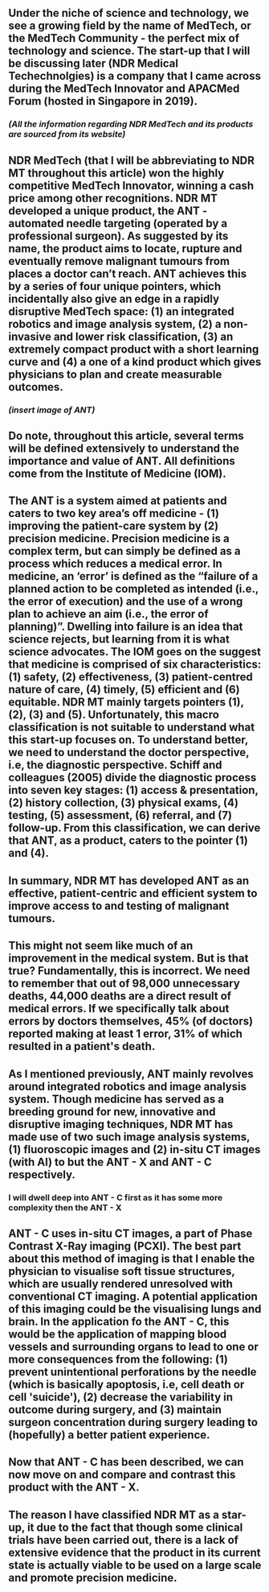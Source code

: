 ## Under the niche of science and technology, we see a growing field by the name of MedTech, or the MedTech Community - the perfect mix of technology and science. The start-up that I will be discussing later (**NDR Medical Techechnolgies**) is a company that I came across during the MedTech Innovator and **APACMed Forum** (hosted in Singapore in 2019).
### _(All the information regarding NDR MedTech and its products are sourced from its website)_
## NDR MedTech (that I will be abbreviating to NDR MT throughout this article) won the highly competitive MedTech Innovator, winning a cash price among other recognitions. NDR MT developed a unique product, the **ANT** - automated needle targeting (operated by a professional surgeon). As suggested by its name, the product aims to locate, rupture and eventually remove malignant tumours from places a doctor can’t reach. ANT achieves this by a series of four unique pointers, which incidentally also give an edge in a rapidly disruptive MedTech space: (1) an integrated robotics and image analysis system, (2) a non-invasive and lower risk classification, (3) an extremely compact product with a short learning curve and (4) a one of a kind product which gives physicians to plan and create measurable outcomes.
### _(insert image of ANT)_
## Do note, throughout this article, several terms will be defined extensively to understand the importance and value of ANT. All definitions come from the Institute of Medicine (IOM).
## The ANT is a system aimed at patients and caters to two key area’s off medicine - (1) improving the patient-care system by (2) **precision medicine**. Precision medicine is a complex term, but can simply be defined as a process which reduces a medical error. In medicine, an ‘error’ is defined as the “failure of a planned action to be completed as intended (i.e., the error of execution) and the use of a wrong plan to achieve an aim (i.e., the error of planning)”.  Dwelling into failure is an idea that science rejects, but learning from it is what science advocates. The IOM goes on the suggest that medicine is comprised of six characteristics: (1) safety, (2) effectiveness, (3) patient-centred nature of care, (4) timely, (5) efficient and (6) equitable. NDR MT mainly targets pointers (1), (2), (3) and (5). Unfortunately, this macro classification is not suitable to understand what this start-up focuses on. To understand better, we need to understand the doctor perspective, i.e, the diagnostic perspective. Schiff and colleagues (2005) divide the diagnostic process into seven key stages: (1) access & presentation, (2) history collection, (3) physical exams, (4) testing, (5) assessment, (6) referral, and (7) follow-up. From this classification, we can derive that ANT, as a product, caters to the pointer (1) and (4).
## In summary, NDR MT has developed ANT as an effective, patient-centric and efficient system to improve access to and testing of malignant tumours.
## This might not seem like much of an improvement in the medical system. But is that true? Fundamentally, this is incorrect. We need to remember that out of 98,000 unnecessary deaths, 44,000 deaths are a direct result of medical errors. If we specifically talk about errors by doctors themselves, 45% (of doctors) reported making at least 1 error, 31% of which resulted in a patient's death.
## As I mentioned previously, ANT mainly revolves around integrated robotics and image analysis system. Though medicine has served as a breeding ground for new, innovative and disruptive imaging techniques, NDR MT has made use of two such image analysis systems, (1) fluoroscopic images and (2) in-situ CT images (with AI) to but the **ANT - X** and **ANT - C** respectively.
### I will dwell deep into ANT - C first as it has some more complexity then the ANT - X
## ANT - C uses in-situ CT images, a part of Phase Contrast X-Ray imaging (PCXI). The best part about this method of imaging is that I enable the physician to visualise soft tissue structures, which are usually rendered unresolved with conventional CT imaging. A potential application of this imaging could be the visualising lungs and brain. In the application fo the ANT - C, this would be the application of mapping blood vessels and surrounding organs to lead to one or more consequences from the following: (1) prevent unintentional perforations by the needle (which is basically apoptosis, i.e, cell death or cell 'suicide'), (2) decrease the variability in outcome during surgery, and (3) maintain surgeon concentration during surgery leading to (hopefully) a better patient experience.
## Now that ANT - C has been described, we can now move on and compare and contrast this product with the ANT - X.
## The reason I have classified NDR MT as a star-up, it due to the fact that though some clinical trials have been carried out, there is a lack of extensive evidence that the product in its current state is actually viable to be used on a large scale and promote precision medicine.
